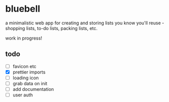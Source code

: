 # bluebell

a minimalistic web app for creating and storing lists you know you'll reuse - shopping lists, to-do lists, packing lists, etc.

work in progress!

## todo

- [ ] favicon etc
- [x] prettier imports
- [ ] loading icon
- [ ] grab data on init
- [ ] add documentation
- [ ] user auth